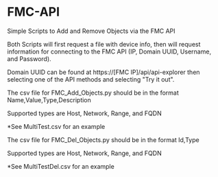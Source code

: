 # FMC-API
Simple Scripts to Add and Remove Objects via the FMC API


Both Scripts will first request a file with device info, then will request information for connecting to the FMC API (IP, Domain UUID, Username, and Password).

Domain UUID can be found at https://[FMC IP]/api/api-explorer then selecting one of the API methods and selecting "Try it out".

The csv file for FMC_Add_Objects.py should be in the format Name,Value,Type,Description

Supported types are Host, Network, Range, and FQDN

*See MultiTest.csv for an example

The csv file for FMC_Del_Objects.py should be in the format Id,Type

Supported types are Host, Network, Range, and FQDN

*See MultiTestDel.csv for an example
